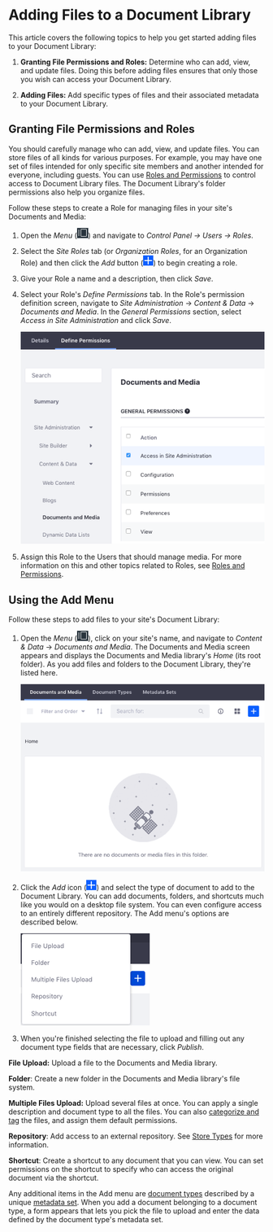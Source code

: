 # Adding Files to a Document Library [](id=adding-files-to-a-document-library)

This article covers the following topics to help you get started adding files to
your Document Library: 

1.  **Granting File Permissions and Roles:** Determine who can add, view, and 
    update files. Doing this before adding files ensures that only those you 
    wish can access your Document Library. 

2.  **Adding Files:** Add specific types of files and their associated 
    metadata to your Document Library. 

## Granting File Permissions and Roles [](id=granting-file-permissions-and-roles)

You should carefully manage who can add, view, and update files. You can store
files of all kinds for various purposes. For example, you may have one set of
files intended for only specific site members and another intended for everyone,
including guests. You can use 
[Roles and Permissions](/discover/portal/-/knowledge_base/7-2/roles-and-permissions) 
to control access to Document Library files. The Document Library's folder
permissions also help you organize files. 

Follow these steps to create a Role for managing files in your site's Documents
and Media: 

1.  Open the *Menu* (![Product Menu](../../../../images/icon-menu.png)) and 
    navigate to *Control Panel &rarr; Users &rarr; Roles*. 

2.  Select the *Site Roles* tab (or *Organization Roles*, for 
    an Organization Role) and then click the *Add* button 
    (![Add](../../../../images/icon-add.png)) to begin creating a role.

3.  Give your Role a name and a description, then click *Save*.

4.  Select your Role's *Define Permissions* tab. In the Role's permission 
    definition screen, navigate to *Site Administration* &rarr; *Content & Data* 
    &rarr; *Documents and Media*. In the *General Permissions* section, select 
    *Access in Site Administration* and click *Save*.

    ![Figure 1: It's often helpful to define a role for specific users to access Documents and Media from Site Administration.](../../../../images/dm-define-role-permissions.png)

5.  Assign this Role to the Users that should manage media. For more 
    information on this and other topics related to Roles, see 
    [Roles and Permissions](/discover/portal/-/knowledge_base/7-2/roles-and-permissions). 

## Using the Add Menu [](id=using-the-add-menu)

Follow these steps to add files to your site's Document Library:

1.  Open the *Menu* (![Product Menu](../../../../images/icon-menu.png)), click 
    on your site's name, and navigate to *Content & Data* &rarr; 
    *Documents and Media*. 
    The Documents and Media screen appears and displays the Documents and Media 
    library's *Home* (its root folder). As you add files and folders to the 
    Document Library, they're listed here. 

    ![Figure 2: The Documents and Media's *Home* folder starts empty.](../../../../images/dm-admin-home.png)

2.  Click the *Add* icon (![Add](../../../../images/icon-add.png)) and select 
    the type of document to add to the Document Library. You can add documents, 
    folders, and shortcuts much like you would on a desktop file system. You can
    even configure access to an entirely different repository. The Add menu's
    options are described below. 

    ![Figure 3: The Add menu lets you upload and add all kinds of documents to the library.](../../../../images/dm-admin-add-menu.png)

3.  When you're finished selecting the file to upload and filling out any 
    document type fields that are necessary, click *Publish*. 

**File Upload:** Upload a file to the Documents and Media library. 

**Folder**: Create a new folder in the Documents and Media library's file 
system. 

**Multiple Files Upload:** Upload several files at once. You can apply a single 
description and document type to all the files. You can also 
[categorize and tag](/discover/portal/-/knowledge_base/7-2/organizing-content-with-tags-and-categories) 
the files, and assign them default permissions. 

**Repository**: Add access to an external repository. See 
[Store Types](/discover/portal/-/knowledge_base/7-2/store-types) 
for more information. 

**Shortcut**: Create a shortcut to any document that you can view. You 
can set permissions on the shortcut to specify who can access the 
original document via the shortcut. 

Any additional items in the Add menu are 
[document types](/discover/portal/-/knowledge_base/7-2/document-types) 
described by a unique 
[metadata set](/discover/portal/-/knowledge_base/7-2/metadata-sets). 
When you add a document belonging to a document type, a form appears that lets 
you pick the file to upload and enter the data defined by the document type's 
metadata set. 
